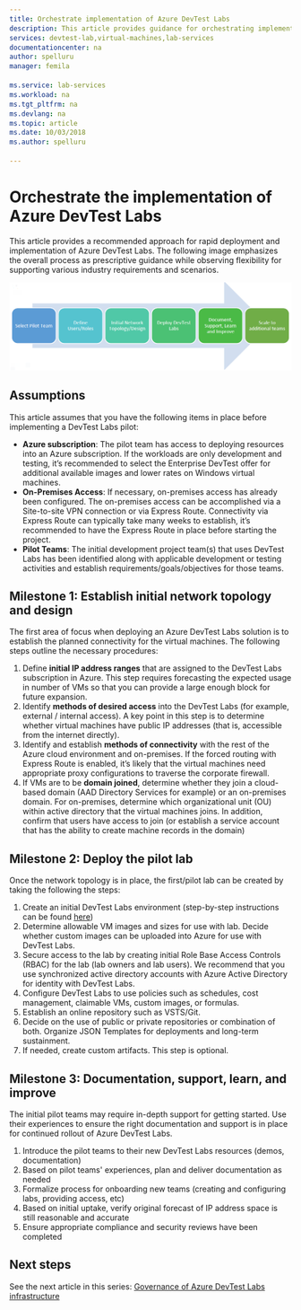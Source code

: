 ```yaml
---
title: Orchestrate implementation of Azure DevTest Labs
description: This article provides guidance for orchestrating implementation of Azure DevTest Labs in your organization. 
services: devtest-lab,virtual-machines,lab-services
documentationcenter: na
author: spelluru
manager: femila

ms.service: lab-services
ms.workload: na
ms.tgt_pltfrm: na
ms.devlang: na
ms.topic: article
ms.date: 10/03/2018
ms.author: spelluru

---
```


# Orchestrate the implementation of Azure DevTest Labs
This article provides a recommended approach for rapid deployment and implementation of Azure DevTest Labs. The following image emphasizes the overall process as prescriptive guidance while observing flexibility for supporting various industry requirements and scenarios.

![Steps for implementing Azure DevTest Labs](./media/devtest-lab-guidance-orchestrate-implementation/implementation-steps.png)

## Assumptions
This article assumes that you have the following items in place before implementing a DevTest Labs pilot:

- **Azure subscription**: The pilot team has access to deploying resources into an Azure subscription. If the workloads are only development and testing, it’s recommended to select the Enterprise DevTest offer for additional available images and lower rates on Windows virtual machines.
- **On-Premises Access**: If necessary, on-premises access has already been configured. The on-premises access can be accomplished via a Site-to-site VPN connection or via Express Route. Connectivity via Express Route can typically take many weeks to establish, it’s recommended to have the Express Route in place before starting the project.
- **Pilot Teams**: The initial development project team(s) that uses DevTest Labs has been identified along with applicable development or testing activities and establish requirements/goals/objectives for those teams.

## Milestone 1: Establish initial network topology and design
The first area of focus when deploying an Azure DevTest Labs solution is to establish the planned connectivity for the virtual machines. The following steps outline the necessary procedures:

1. Define **initial IP address ranges** that are assigned to the DevTest Labs subscription in Azure. This step requires forecasting the expected usage in number of VMs so that you can provide a large enough block for future expansion.
2. Identify **methods of desired access** into the DevTest Labs (for example, external / internal access). A key point in this step is to determine whether virtual machines have public IP addresses (that is, accessible from the internet directly).
3. Identify and establish **methods of connectivity** with the rest of the Azure cloud environment and on-premises. If the forced routing with Express Route is enabled, it’s likely that the virtual machines need appropriate proxy configurations to traverse the corporate firewall.
4. If VMs are to be **domain joined**, determine whether they join a cloud-based domain (AAD Directory Services for example) or an on-premises domain. For on-premises, determine which organizational unit (OU) within active directory that the virtual machines joins. In addition, confirm that users have access to join (or establish a service account that has the ability to create machine records in the domain)

## Milestone 2: Deploy the pilot lab
Once the network topology is in place, the first/pilot lab can be created by taking the following the steps:

1. Create an initial DevTest Labs environment (step-by-step instructions can be found [here](https://github.com/Azure/fta-devops/blob/master/devtest-labs/articles/devtest-labs-walkthrough-it.md))
2. Determine allowable VM images and sizes for use with lab. Decide whether custom images can be uploaded into Azure for use with DevTest Labs.
3. Secure access to the lab by creating initial Role Base Access Controls (RBAC) for the lab (lab owners and lab users). We recommend that you use synchronized active directory accounts with Azure Active Directory for identity with DevTest Labs.
4. Configure DevTest Labs to use policies such as schedules, cost management, claimable VMs, custom images, or formulas.
5. Establish an online repository such as VSTS/Git.
6. Decide on the use of public or private repositories or combination of both. Organize JSON Templates for deployments and long-term sustainment.
7. If needed, create custom artifacts. This step is optional. 

## Milestone 3: Documentation, support, learn, and improve
The initial pilot teams may require in-depth support for getting started. Use their experiences to ensure the right documentation and support is in place for continued rollout of Azure DevTest Labs.

1. Introduce the pilot teams to their new DevTest Labs resources (demos, documentation)
2. Based on pilot teams' experiences, plan and deliver documentation as needed
3. Formalize process for onboarding new teams (creating and configuring labs, providing access, etc)
4. Based on initial uptake, verify original forecast of IP address space is still reasonable and accurate
5. Ensure appropriate compliance and security reviews have been completed

## Next steps
See the next article in this series: [Governance of Azure DevTest Labs infrastructure](devtest-lab-guidance-governance-resources.md)
